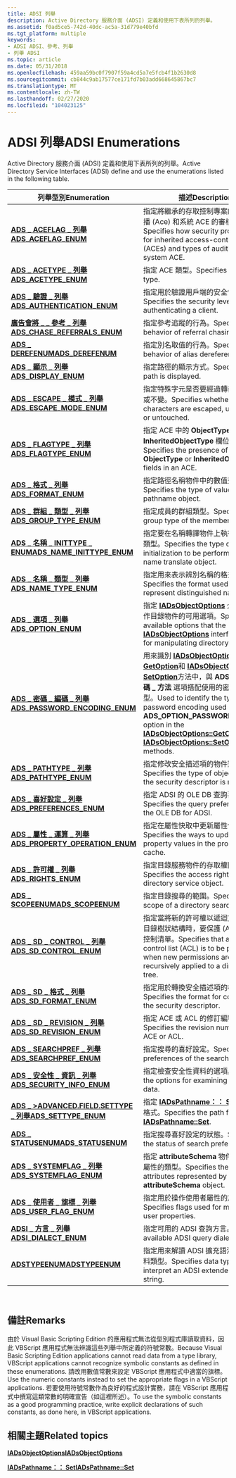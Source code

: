 ```yaml
---
title: ADSI 列舉
description: Active Directory 服務介面 (ADSI) 定義和使用下表所列的列舉。
ms.assetid: f0ad5ce5-742d-40dc-ac5a-31d779e40bfd
ms.tgt_platform: multiple
keywords:
- ADSI ADSI、參考、列舉
- 列舉 ADSI
ms.topic: article
ms.date: 05/31/2018
ms.openlocfilehash: 459aa59bc0f7907f59a4cd5a7e5fcb4f1b2630d8
ms.sourcegitcommit: cb844c9ab17577ce171fd7b03add668645867bc7
ms.translationtype: MT
ms.contentlocale: zh-TW
ms.lasthandoff: 02/27/2020
ms.locfileid: "104023125"
---
```

# <a name="adsi-enumerations"></a><span data-ttu-id="dc7de-105">ADSI 列舉</span><span class="sxs-lookup"><span data-stu-id="dc7de-105">ADSI Enumerations</span></span>

<span data-ttu-id="dc7de-106">Active Directory 服務介面 (ADSI) 定義和使用下表所列的列舉。</span><span class="sxs-lookup"><span data-stu-id="dc7de-106">Active Directory Service Interfaces (ADSI) define and use the enumerations listed in the following table.</span></span>



| <span data-ttu-id="dc7de-107">列舉型別</span><span class="sxs-lookup"><span data-stu-id="dc7de-107">Enumeration</span></span>                                                           | <span data-ttu-id="dc7de-108">描述</span><span class="sxs-lookup"><span data-stu-id="dc7de-108">Description</span></span>                                                                                                                                                                                                                                                       |
|-----------------------------------------------------------------------|-------------------------------------------------------------------------------------------------------------------------------------------------------------------------------------------------------------------------------------------------------------------|
| [<span data-ttu-id="dc7de-109">**ADS \_ ACEFLAG \_ 列舉**</span><span class="sxs-lookup"><span data-stu-id="dc7de-109">**ADS\_ACEFLAG\_ENUM**</span></span>](/windows/win32/api/iads/ne-iads-ads_aceflag_enum)                        | <span data-ttu-id="dc7de-110">指定將繼承的存取控制專案的安全性傳播 (Ace) 和系統 ACE 的審核類型。</span><span class="sxs-lookup"><span data-stu-id="dc7de-110">Specifies how security propagates for inherited access-control entries (ACEs) and types of auditing for a system ACE.</span></span>                                                                                                                                             |
| [<span data-ttu-id="dc7de-111">**ADS \_ ACETYPE \_ 列舉**</span><span class="sxs-lookup"><span data-stu-id="dc7de-111">**ADS\_ACETYPE\_ENUM**</span></span>](/windows/win32/api/iads/ne-iads-ads_acetype_enum)                        | <span data-ttu-id="dc7de-112">指定 ACE 類型。</span><span class="sxs-lookup"><span data-stu-id="dc7de-112">Specifies the ACE type.</span></span>                                                                                                                                                                                                                                           |
| [<span data-ttu-id="dc7de-113">**ADS \_ 驗證 \_ 列舉**</span><span class="sxs-lookup"><span data-stu-id="dc7de-113">**ADS\_AUTHENTICATION\_ENUM**</span></span>](/windows/win32/api/iads/ne-iads-ads_authentication_enum)          | <span data-ttu-id="dc7de-114">指定用於驗證用戶端的安全性層級。</span><span class="sxs-lookup"><span data-stu-id="dc7de-114">Specifies the security level used in authenticating a client.</span></span>                                                                                                                                                                                                     |
| [<span data-ttu-id="dc7de-115">**廣告會將 \_ \_ 參考 \_ 列舉**</span><span class="sxs-lookup"><span data-stu-id="dc7de-115">**ADS\_CHASE\_REFERRALS\_ENUM**</span></span>](/windows/win32/api/iads/ne-iads-ads_chase_referrals_enum)       | <span data-ttu-id="dc7de-116">指定參考追蹤的行為。</span><span class="sxs-lookup"><span data-stu-id="dc7de-116">Specifies the behavior of referral chasing.</span></span>                                                                                                                                                                                                                       |
| [<span data-ttu-id="dc7de-117">**ADS \_ DEREFENUM**</span><span class="sxs-lookup"><span data-stu-id="dc7de-117">**ADS\_DEREFENUM**</span></span>](/windows/win32/api/iads/ne-iads-ads_derefenum)                               | <span data-ttu-id="dc7de-118">指定別名取值的行為。</span><span class="sxs-lookup"><span data-stu-id="dc7de-118">Specifies the behavior of alias dereferencing.</span></span>                                                                                                                                                                                                                    |
| [<span data-ttu-id="dc7de-119">**ADS \_ 顯示 \_ 列舉**</span><span class="sxs-lookup"><span data-stu-id="dc7de-119">**ADS\_DISPLAY\_ENUM**</span></span>](/windows/win32/api/iads/ne-iads-ads_display_enum)                        | <span data-ttu-id="dc7de-120">指定路徑的顯示方式。</span><span class="sxs-lookup"><span data-stu-id="dc7de-120">Specifies how a path is displayed.</span></span>                                                                                                                                                                                                                                |
| [<span data-ttu-id="dc7de-121">**ADS \_ ESCAPE \_ 模式 \_ 列舉**</span><span class="sxs-lookup"><span data-stu-id="dc7de-121">**ADS\_ESCAPE\_MODE\_ENUM**</span></span>](/windows/win32/api/iads/ne-iads-ads_escape_mode_enum)               | <span data-ttu-id="dc7de-122">指定特殊字元是否要經過轉義、非字串或不變。</span><span class="sxs-lookup"><span data-stu-id="dc7de-122">Specifies whether special characters are escaped, unescaped, or untouched.</span></span>                                                                                                                                                                                        |
| [<span data-ttu-id="dc7de-123">**ADS \_ FLAGTYPE \_ 列舉**</span><span class="sxs-lookup"><span data-stu-id="dc7de-123">**ADS\_FLAGTYPE\_ENUM**</span></span>](/windows/win32/api/iads/ne-iads-ads_flagtype_enum)                      | <span data-ttu-id="dc7de-124">指定 ACE 中的 **ObjectType** 或 **InheritedObjectType** 欄位是否存在。</span><span class="sxs-lookup"><span data-stu-id="dc7de-124">Specifies the presence of the **ObjectType** or **InheritedObjectType** fields in an ACE.</span></span>                                                                                                                                                                         |
| [<span data-ttu-id="dc7de-125">**ADS \_ 格式 \_ 列舉**</span><span class="sxs-lookup"><span data-stu-id="dc7de-125">**ADS\_FORMAT\_ENUM**</span></span>](/windows/win32/api/iads/ne-iads-ads_format_enum)                          | <span data-ttu-id="dc7de-126">指定路徑名稱物件中的數值型別。</span><span class="sxs-lookup"><span data-stu-id="dc7de-126">Specifies the type of values in a pathname object.</span></span>                                                                                                                                                                                                                |
| [<span data-ttu-id="dc7de-127">**ADS \_ 群組 \_ 類型 \_ 列舉**</span><span class="sxs-lookup"><span data-stu-id="dc7de-127">**ADS\_GROUP\_TYPE\_ENUM**</span></span>](/windows/win32/api/iads/ne-iads-ads_group_type_enum)                 | <span data-ttu-id="dc7de-128">指定成員的群組類型。</span><span class="sxs-lookup"><span data-stu-id="dc7de-128">Specifies the group type of the member.</span></span>                                                                                                                                                                                                                           |
| [<span data-ttu-id="dc7de-129">**ADS \_ 名稱 \_ INITTYPE \_ ENUM**</span><span class="sxs-lookup"><span data-stu-id="dc7de-129">**ADS\_NAME\_INITTYPE\_ENUM**</span></span>](/windows/win32/api/iads/ne-iads-ads_name_inittype_enum)           | <span data-ttu-id="dc7de-130">指定要在名稱轉譯物件上執行的初始化類型。</span><span class="sxs-lookup"><span data-stu-id="dc7de-130">Specifies the type of initialization to be performed on a name translate object.</span></span>                                                                                                                                                                                  |
| [<span data-ttu-id="dc7de-131">**ADS \_ 名稱 \_ 類型 \_ 列舉**</span><span class="sxs-lookup"><span data-stu-id="dc7de-131">**ADS\_NAME\_TYPE\_ENUM**</span></span>](/windows/win32/api/iads/ne-iads-ads_name_type_enum)                   | <span data-ttu-id="dc7de-132">指定用來表示辨別名稱的格式。</span><span class="sxs-lookup"><span data-stu-id="dc7de-132">Specifies the format used to represent distinguished names.</span></span>                                                                                                                                                                                                       |
| [<span data-ttu-id="dc7de-133">**ADS \_ 選項 \_ 列舉**</span><span class="sxs-lookup"><span data-stu-id="dc7de-133">**ADS\_OPTION\_ENUM**</span></span>](/windows/win32/api/iads/ne-iads-ads_option_enum)                          | <span data-ttu-id="dc7de-134">指定 [**IADsObjectOptions**](/windows/desktop/api/Iads/nn-iads-iadsobjectoptions) 介面用來操作目錄物件的可用選項。</span><span class="sxs-lookup"><span data-stu-id="dc7de-134">Specifies the available options that the [**IADsObjectOptions**](/windows/desktop/api/Iads/nn-iads-iadsobjectoptions) interface uses for manipulating directory objects.</span></span>                                                                                                                        |
| [<span data-ttu-id="dc7de-135">**ADS \_ 密碼 \_ 編碼 \_ 列舉**</span><span class="sxs-lookup"><span data-stu-id="dc7de-135">**ADS\_PASSWORD\_ENCODING\_ENUM**</span></span>](/windows/win32/api/iads/ne-iads-ads_password_encoding_enum)   | <span data-ttu-id="dc7de-136">用來識別 [**IADsObjectOptions：： GetOption**](/windows/desktop/api/Iads/nf-iads-iadsobjectoptions-getoption)和 [**IADsObjectOptions：： SetOption**](/windows/desktop/api/Iads/nf-iads-iadsobjectoptions-setoption)方法中，與 **ADS \_ 選項 \_ 密碼 \_ 方法** 選項搭配使用的密碼編碼類型。</span><span class="sxs-lookup"><span data-stu-id="dc7de-136">Used to identify the type of password encoding used with the **ADS\_OPTION\_PASSWORD\_METHOD** option in the [**IADsObjectOptions::GetOption**](/windows/desktop/api/Iads/nf-iads-iadsobjectoptions-getoption) and [**IADsObjectOptions::SetOption**](/windows/desktop/api/Iads/nf-iads-iadsobjectoptions-setoption) methods.</span></span> |
| [<span data-ttu-id="dc7de-137">**ADS \_ PATHTYPE \_ 列舉**</span><span class="sxs-lookup"><span data-stu-id="dc7de-137">**ADS\_PATHTYPE\_ENUM**</span></span>](/windows/win32/api/iads/ne-iads-ads_pathtype_enum)                      | <span data-ttu-id="dc7de-138">指定修改安全描述項的物件類型。</span><span class="sxs-lookup"><span data-stu-id="dc7de-138">Specifies the type of object on which the security descriptor is modified.</span></span>                                                                                                                                                                                        |
| [<span data-ttu-id="dc7de-139">**ADS \_ 喜好設定 \_ 列舉**</span><span class="sxs-lookup"><span data-stu-id="dc7de-139">**ADS\_PREFERENCES\_ENUM**</span></span>](/windows/win32/api/iads/ne-iads-ads_preferences_enum)                | <span data-ttu-id="dc7de-140">指定 ADSI 的 OLE DB 查詢喜好設定。</span><span class="sxs-lookup"><span data-stu-id="dc7de-140">Specifies the query preferences of the OLE DB for ADSI.</span></span>                                                                                                                                                                                                           |
| [<span data-ttu-id="dc7de-141">**ADS \_ 屬性 \_ 運算 \_ 列舉**</span><span class="sxs-lookup"><span data-stu-id="dc7de-141">**ADS\_PROPERTY\_OPERATION\_ENUM**</span></span>](/windows/win32/api/iads/ne-iads-ads_property_operation_enum) | <span data-ttu-id="dc7de-142">指定在屬性快取中更新屬性值的方式。</span><span class="sxs-lookup"><span data-stu-id="dc7de-142">Specifies the ways to update property values in the property cache.</span></span>                                                                                                                                                                                               |
| [<span data-ttu-id="dc7de-143">**ADS \_ 許可權 \_ 列舉**</span><span class="sxs-lookup"><span data-stu-id="dc7de-143">**ADS\_RIGHTS\_ENUM**</span></span>](/windows/win32/api/iads/ne-iads-ads_rights_enum)                          | <span data-ttu-id="dc7de-144">指定目錄服務物件的存取權限。</span><span class="sxs-lookup"><span data-stu-id="dc7de-144">Specifies the access rights to a directory service object.</span></span>                                                                                                                                                                                                        |
| [<span data-ttu-id="dc7de-145">**ADS \_ SCOPEENUM**</span><span class="sxs-lookup"><span data-stu-id="dc7de-145">**ADS\_SCOPEENUM**</span></span>](/windows/win32/api/iads/ne-iads-ads_scopeenum)                               | <span data-ttu-id="dc7de-146">指定目錄搜尋的範圍。</span><span class="sxs-lookup"><span data-stu-id="dc7de-146">Specifies the scope of a directory search.</span></span>                                                                                                                                                                                                                        |
| [<span data-ttu-id="dc7de-147">**ADS \_ SD \_ CONTROL \_ 列舉**</span><span class="sxs-lookup"><span data-stu-id="dc7de-147">**ADS\_SD\_CONTROL\_ENUM**</span></span>](/windows/win32/api/iads/ne-iads-ads_sd_control_enum)                 | <span data-ttu-id="dc7de-148">指定當將新的許可權以遞迴方式套用至目錄樹狀結構時，要保護 (ACL) 的存取控制清單。</span><span class="sxs-lookup"><span data-stu-id="dc7de-148">Specifies that an access-control list (ACL) is to be protected when new permissions are recursively applied to a directory tree.</span></span>                                                                                                                                  |
| [<span data-ttu-id="dc7de-149">**ADS \_ SD \_ 格式 \_ 列舉**</span><span class="sxs-lookup"><span data-stu-id="dc7de-149">**ADS\_SD\_FORMAT\_ENUM**</span></span>](/windows/win32/api/iads/ne-iads-ads_sd_format_enum)                   | <span data-ttu-id="dc7de-150">指定用於轉換安全描述項的格式。</span><span class="sxs-lookup"><span data-stu-id="dc7de-150">Specifies the format for converting the security descriptor.</span></span>                                                                                                                                                                                                      |
| [<span data-ttu-id="dc7de-151">**ADS \_ SD \_ REVISION \_ 列舉**</span><span class="sxs-lookup"><span data-stu-id="dc7de-151">**ADS\_SD\_REVISION\_ENUM**</span></span>](/windows/win32/api/iads/ne-iads-ads_sd_revision_enum)               | <span data-ttu-id="dc7de-152">指定 ACE 或 ACL 的修訂編號。</span><span class="sxs-lookup"><span data-stu-id="dc7de-152">Specifies the revision number of an ACE or ACL.</span></span>                                                                                                                                                                                                                   |
| [<span data-ttu-id="dc7de-153">**ADS \_ SEARCHPREF \_ 列舉**</span><span class="sxs-lookup"><span data-stu-id="dc7de-153">**ADS\_SEARCHPREF\_ENUM**</span></span>](/windows/win32/api/iads/ne-iads-ads_searchpref_enum)                  | <span data-ttu-id="dc7de-154">指定搜尋的喜好設定。</span><span class="sxs-lookup"><span data-stu-id="dc7de-154">Specifies preferences of the search.</span></span>                                                                                                                                                                                                                              |
| [<span data-ttu-id="dc7de-155">**ADS \_ 安全性 \_ 資訊 \_ 列舉**</span><span class="sxs-lookup"><span data-stu-id="dc7de-155">**ADS\_SECURITY\_INFO\_ENUM**</span></span>](/windows/win32/api/iads/ne-iads-ads_security_info_enum)           | <span data-ttu-id="dc7de-156">指定檢查安全性資料的選項。</span><span class="sxs-lookup"><span data-stu-id="dc7de-156">Specifies the options for examining security data.</span></span>                                                                                                                                                                                                                |
| [<span data-ttu-id="dc7de-157">**ADS \_ >ADVANCED.FIELD.SETTYPE \_ 列舉**</span><span class="sxs-lookup"><span data-stu-id="dc7de-157">**ADS\_SETTYPE\_ENUM**</span></span>](/windows/win32/api/iads/ne-iads-ads_settype_enum)                        | <span data-ttu-id="dc7de-158">指定 [**IADsPathname：： Set**](/windows/desktop/api/Iads/nf-iads-iadspathname-set)中的路徑格式。</span><span class="sxs-lookup"><span data-stu-id="dc7de-158">Specifies the path format in [**IADsPathname::Set**](/windows/desktop/api/Iads/nf-iads-iadspathname-set).</span></span>                                                                                                                                                                                       |
| [<span data-ttu-id="dc7de-159">**ADS \_ STATUSENUM**</span><span class="sxs-lookup"><span data-stu-id="dc7de-159">**ADS\_STATUSENUM**</span></span>](/windows/win32/api/iads/ne-iads-ads_statusenum)                             | <span data-ttu-id="dc7de-160">指定搜尋喜好設定的狀態。</span><span class="sxs-lookup"><span data-stu-id="dc7de-160">Specifies the status of search preferences.</span></span>                                                                                                                                                                                                                       |
| [<span data-ttu-id="dc7de-161">**ADS \_ SYSTEMFLAG \_ 列舉**</span><span class="sxs-lookup"><span data-stu-id="dc7de-161">**ADS\_SYSTEMFLAG\_ENUM**</span></span>](/windows/win32/api/iads/ne-iads-ads_systemflag_enum)                  | <span data-ttu-id="dc7de-162">指定 **attributeSchema** 物件所表示之屬性的類型。</span><span class="sxs-lookup"><span data-stu-id="dc7de-162">Specifies the types of attributes represented by an **attributeSchema** object.</span></span>                                                                                                                                                                                   |
| [<span data-ttu-id="dc7de-163">**ADS \_ 使用者 \_ 旗標 \_ 列舉**</span><span class="sxs-lookup"><span data-stu-id="dc7de-163">**ADS\_USER\_FLAG\_ENUM**</span></span>](/windows/win32/api/iads/ne-iads-ads_user_flag_enum)                   | <span data-ttu-id="dc7de-164">指定用於操作使用者屬性的旗標。</span><span class="sxs-lookup"><span data-stu-id="dc7de-164">Specifies flags used for manipulating user properties.</span></span>                                                                                                                                                                                                            |
| [<span data-ttu-id="dc7de-165">**ADSI \_ 方言 \_ 列舉**</span><span class="sxs-lookup"><span data-stu-id="dc7de-165">**ADSI\_DIALECT\_ENUM**</span></span>](/windows/win32/api/iads/ne-iads-adsi_dialect_enum)                      | <span data-ttu-id="dc7de-166">指定可用的 ADSI 查詢方言。</span><span class="sxs-lookup"><span data-stu-id="dc7de-166">Specifies available ADSI query dialects.</span></span>                                                                                                                                                                                                                          |
| [<span data-ttu-id="dc7de-167">**ADSTYPEENUM**</span><span class="sxs-lookup"><span data-stu-id="dc7de-167">**ADSTYPEENUM**</span></span>](/windows/win32/api/iads/ne-iads-adstypeenum)                                    | <span data-ttu-id="dc7de-168">指定用來解讀 ADSI 擴充語法字串的資料類型。</span><span class="sxs-lookup"><span data-stu-id="dc7de-168">Specifies data types used to interpret an ADSI extended syntax string.</span></span>                                                                                                                                                                                            |



 

## <a name="remarks"></a><span data-ttu-id="dc7de-169">備註</span><span class="sxs-lookup"><span data-stu-id="dc7de-169">Remarks</span></span>

<span data-ttu-id="dc7de-170">由於 Visual Basic Scripting Edition 的應用程式無法從型別程式庫讀取資料，因此 VBScript 應用程式無法辨識這些列舉中所定義的符號常數。</span><span class="sxs-lookup"><span data-stu-id="dc7de-170">Because Visual Basic Scripting Edition applications cannot read data from a type library, VBScript applications cannot recognize symbolic constants as defined in these enumerations.</span></span> <span data-ttu-id="dc7de-171">請改用數值常數來設定 VBScript 應用程式中適當的旗標。</span><span class="sxs-lookup"><span data-stu-id="dc7de-171">Use the numeric constants instead to set the appropriate flags in a VBScript applications.</span></span> <span data-ttu-id="dc7de-172">若要使用符號常數作為良好的程式設計實務，請在 VBScript 應用程式中撰寫這類常數的明確宣告（如這裡所述）。</span><span class="sxs-lookup"><span data-stu-id="dc7de-172">To use the symbolic constants as a good programming practice, write explicit declarations of such constants, as done here, in VBScript applications.</span></span>

## <a name="related-topics"></a><span data-ttu-id="dc7de-173">相關主題</span><span class="sxs-lookup"><span data-stu-id="dc7de-173">Related topics</span></span>

<dl> <dt>

[<span data-ttu-id="dc7de-174">**IADsObjectOptions**</span><span class="sxs-lookup"><span data-stu-id="dc7de-174">**IADsObjectOptions**</span></span>](/windows/desktop/api/Iads/nn-iads-iadsobjectoptions)
</dt> <dt>

[<span data-ttu-id="dc7de-175">**IADsPathname：： Set**</span><span class="sxs-lookup"><span data-stu-id="dc7de-175">**IADsPathname::Set**</span></span>](/windows/desktop/api/Iads/nf-iads-iadspathname-set)
</dt> </dl>

 

 




